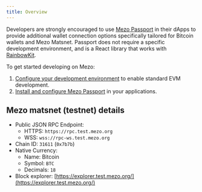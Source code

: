 ```yaml
---
title: Overview
---
```


Developers are strongly encouraged to use [Mezo Passport](https://www.npmjs.com/package/@mezo-org/passport) in their dApps to provide additional wallet connection options specifically tailored for Bitcoin wallets and Mezo Matsnet. Passport does not require a specific development environment, and is a React library that works with [RainbowKit](https://rainbowkit.com/).

To get started developing on Mezo:

1. [Configure your development environment](/docs/developers/getting-started/configure-environment) to enable standard EVM development.
1. [Install and configure Mezo Passport](/docs/developers/getting-started/configure-passport) in your applications.

## Mezo matsnet (testnet) details

- Public JSON RPC Endpoint:
  - HTTPS: `https://rpc.test.mezo.org`
  - WSS: `wss://rpc-ws.test.mezo.org`
- Chain ID: `31611` (`0x7b7b`)
- Native Currency:
  - Name: Bitcoin
  - Symbol: `BTC`
  - Decimals: `18`
- Block explorer: [https://explorer.test.mezo.org/](https://explorer.test.mezo.org/)